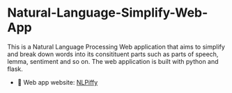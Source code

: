 # Natural-Language-Simplify-Web-App
This is a Natural Language Processing Web application that aims to simplify and break down words into its 
consitituent parts such as parts of speech, lemma, sentiment and so on. The web application is built with python and flask.

- 🎯 Web app website: [NLPiffy](https://natural-lang-simple.herokuapp.com/)

<img scr = "https://raw.githubusercontent.com/nnyase/Natural-Language-Simplify-Web-App/main/screenshotofapp.png?token=GHSAT0AAAAAABWYYY4Z6K3D3NLQREV6KQA6YXBLEIQ">
